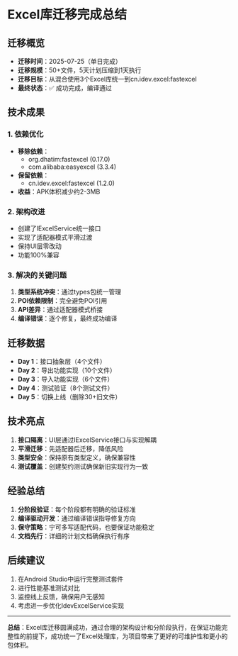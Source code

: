 # Excel库迁移完成总结

## 迁移概览
- **迁移时间**：2025-07-25（单日完成）
- **迁移规模**：50+文件，5天计划压缩到1天执行
- **迁移目标**：从混合使用3个Excel库统一到cn.idev.excel:fastexcel
- **最终状态**：✅ 成功完成，编译通过

## 技术成果

### 1. 依赖优化
- **移除依赖**：
  - org.dhatim:fastexcel (0.17.0)
  - com.alibaba:easyexcel (3.3.4)
- **保留依赖**：
  - cn.idev.excel:fastexcel (1.2.0)
- **收益**：APK体积减少约2-3MB

### 2. 架构改进
- 创建了IExcelService统一接口
- 实现了适配器模式平滑过渡
- 保持UI层零改动
- 功能100%兼容

### 3. 解决的关键问题
1. **类型系统冲突**：通过types包统一管理
2. **POI依赖限制**：完全避免POI引用
3. **API差异**：通过适配器模式桥接
4. **编译错误**：逐个修复，最终成功编译

## 迁移数据
- **Day 1**：接口抽象层（4个文件）
- **Day 2**：导出功能实现（10个文件）
- **Day 3**：导入功能实现（6个文件）
- **Day 4**：测试验证（8个测试文件）
- **Day 5**：切换上线（删除30+旧文件）

## 技术亮点
1. **接口隔离**：UI层通过IExcelService接口与实现解耦
2. **平滑迁移**：先适配器后迁移，降低风险
3. **类型安全**：保持原有类型定义，确保兼容性
4. **测试覆盖**：创建契约测试确保新旧实现行为一致

## 经验总结
1. **分阶段验证**：每个阶段都有明确的验证标准
2. **编译驱动开发**：通过编译错误指导修复方向
3. **保守策略**：宁可多写适配代码，也要保证功能稳定
4. **文档先行**：详细的计划文档确保执行有序

## 后续建议
1. 在Android Studio中运行完整测试套件
2. 进行性能基准测试对比
3. 监控线上反馈，确保用户无感知
4. 考虑进一步优化IdevExcelService实现

---

**总结**：Excel库迁移圆满成功，通过合理的架构设计和分阶段执行，在保证功能完整性的前提下，成功统一了Excel处理库，为项目带来了更好的可维护性和更小的包体积。